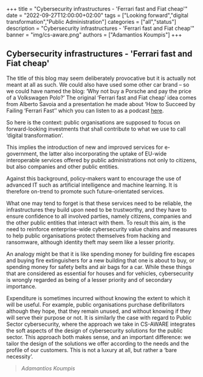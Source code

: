 +++
title = "Cybersecurity infrastructures - 'Ferrari fast and Fiat cheap'"
date = "2022-09-27T12:00:00+02:00"
tags = ["Looking forward","digital transformation","Public Administration"]
categories = ["all","status"]
description = "Cybersecurity infrastructures - 'Ferrari fast and Fiat cheap'"
banner = "img/cs-aware.png"
authors = ["Adamantios Koumpis"]
+++

## Cybersecurity infrastructures - 'Ferrari fast and Fiat cheap'

The title of this blog may seem deliberately provocative but it is actually not meant at all as such. We could also have used some other car brand – so we could have named the blog: ‘Why not buy a Porsche and pay the price of a Volkswagen Polo?’ The original ‘Ferrari fast and Fiat cheap’ idea comes from Alberto Savoia and a presentation he made about ‘How to Succeed by Failing ‘Ferrari Fast’’ which you can listen to as a podcast [here](mailto:https://ecorner.stanford.edu/podcasts/how-to-succeed-by-failing-ferrari-fast/).

So here is the context: public organisations are supposed to focus on forward-looking investments that shall contribute to what we use to call ‘digital transformation’. 

This implies the introduction of new and improved services for e-government, the latter also incorporating the uptake of EU-wide interoperable services offered by public administrations not only to citizens, but also companies and other public entities. 

Against this background, policy-makers want to encourage the use of advanced IT such as artificial intelligence and machine learning. It is therefore on-trend to promote such future-orientated services. 

What one may tend to forget is that these services need to be reliable, the infrastructures they build upon need to be trustworthy, and they have to ensure confidence to all involved parties, namely citizens, companies and the other public entities that interact with them. To result this aim, is the need to reinforce enterprise-wide cybersecurity value chains and measures to help public organisations protect themselves from hacking and ransomware, although identity theft may seem like a lesser priority. 

An analogy might be that it is like spending money for building fire escapes and buying fire extinguishers for a new building that one is about to buy, or spending money for safety belts and air bags for a car.  While these things that are considered as essential for houses and for vehicles, cybersecurity is wrongly regarded as being of a lesser priority and of secondary importance.  

Expenditure is sometimes incurred without knowing the extent to which it will be useful. For example, public organisations purchase defibrillators although they hope, that they remain unused, and without knowing if they will serve their purpose or not.  It is similarly the case with regard to Public Sector cybersecurity, where the approach we take in CS-AWARE integrates the soft aspects of the design of cybersecurity solutions for the public sector.  This approach both makes sense, and an important difference: we tailor the design of the solutions we offer according to the needs and the profile of our customers. This is not a luxury at all, but rather a ‘bare necessity’.


> *Adamantios Koumpis*